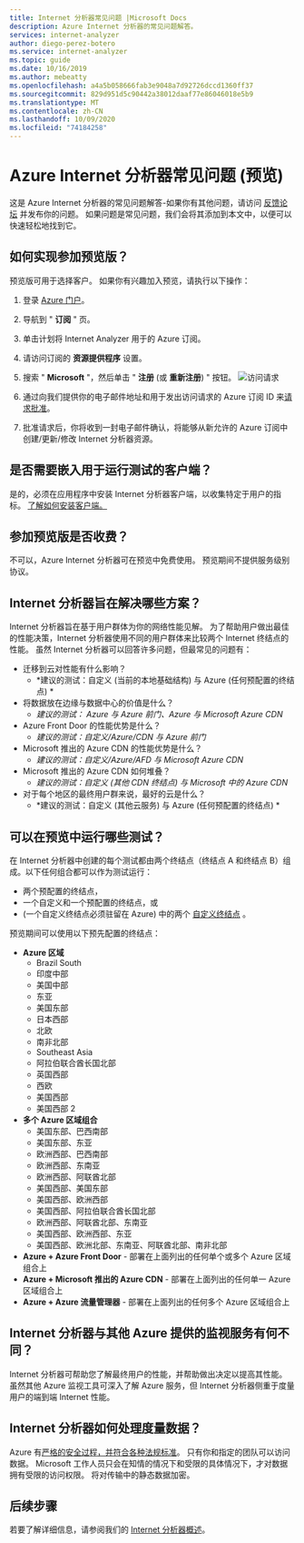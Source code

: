 ```yaml
---
title: Internet 分析器常见问题 |Microsoft Docs
description: Azure Internet 分析器的常见问题解答。
services: internet-analyzer
author: diego-perez-botero
ms.service: internet-analyzer
ms.topic: guide
ms.date: 10/16/2019
ms.author: mebeatty
ms.openlocfilehash: a4a5b058666fab3e9048a7d92726dccd1360ff37
ms.sourcegitcommit: 829d951d5c90442a38012daaf77e86046018e5b9
ms.translationtype: MT
ms.contentlocale: zh-CN
ms.lasthandoff: 10/09/2020
ms.locfileid: "74184258"
---
```

# <a name="azure-internet-analyzer-faq-preview"></a>Azure Internet 分析器常见问题 (预览) 

这是 Azure Internet 分析器的常见问题解答-如果你有其他问题，请访问 [反馈论坛](https://aka.ms/internetAnalyzerFeedbackForum) 并发布你的问题。 如果问题是常见问题，我们会将其添加到本文中，以便可以快速轻松地找到它。

## <a name="how-do-i-participate-in-the-preview"></a>如何实现参加预览版？

预览版可用于选择客户。 如果你有兴趣加入预览，请执行以下操作：

1. 登录 [Azure 门户](https://ms.portal.azure.com)。
2. 导航到 " **订阅** " 页。
3. 单击计划将 Internet Analyzer 用于的 Azure 订阅。
4. 请访问订阅的 **资源提供程序** 设置。
5. 搜索 " **Microsoft** "，然后单击 " **注册** (或 **重新注册**) " 按钮。
![访问请求](./media/ia-faq/request-preview-access.png)

6. 通过向我们提供你的电子邮件地址和用于发出访问请求的 Azure 订阅 ID 来[请求批准](https://aka.ms/internetAnalyzerContact)。
7. 批准请求后，你将收到一封电子邮件确认，将能够从新允许的 Azure 订阅中创建/更新/修改 Internet 分析器资源。

## <a name="do-i-need-to-embed-the-client-to-run-a-test"></a>是否需要嵌入用于运行测试的客户端？

是的，必须在应用程序中安装 Internet 分析器客户端，以收集特定于用户的指标。 [了解如何安装客户端。](internet-analyzer-embed-client.md) 

## <a name="do-i-get-billed-for-participating-in-the-preview"></a>参加预览版是否收费？
不可以，Azure Internet 分析器可在预览中免费使用。 预览期间不提供服务级别协议。

## <a name="what-scenarios-is-internet-analyzer-designed-to-address"></a>Internet 分析器旨在解决哪些方案？

Internet 分析器旨在基于用户群体为你的网络性能见解。 为了帮助用户做出最佳的性能决策，Internet 分析器使用不同的用户群体来比较两个 Internet 终结点的性能。 虽然 Internet 分析器可以回答许多问题，但最常见的问题有：

* 迁移到云对性能有什么影响？ 
    * *建议的测试：自定义 (当前的本地基础结构) 与 Azure (任何预配置的终结点) *
* 将数据放在边缘与数据中心的价值是什么？ 
    *  *建议的测试： Azure 与 Azure 前门、Azure 与 Microsoft Azure CDN*
* Azure Front Door 的性能优势是什么？
    *  *建议的测试：自定义/Azure/CDN 与 Azure 前门*
* Microsoft 推出的 Azure CDN 的性能优势是什么？ 
    *  *建议的测试：自定义/Azure/AFD 与 Microsoft Azure CDN*
* Microsoft 推出的 Azure CDN 如何堆叠？ 
    *  *建议的测试：自定义 (其他 CDN 终结点) 与 Microsoft 中的 Azure CDN*
* 对于每个地区的最终用户群来说，最好的云是什么？ 
    *  *建议的测试：自定义 (其他云服务) 与 Azure (任何预配置的终结点) *

## <a name="which-tests-can-i-run-in-preview"></a>可以在预览中运行哪些测试？

在 Internet 分析器中创建的每个测试都由两个终结点（终结点 A 和终结点 B）组成。以下任何组合都可以作为测试运行：  
* 两个预配置的终结点，
* 一个自定义和一个预配置的终结点，或
*  (一个自定义终结点必须驻留在 Azure) 中的两个 [自定义终结点](internet-analyzer-custom-endpoint.md) 。

预览期间可以使用以下预先配置的终结点：
* **Azure 区域**
    * Brazil South
    * 印度中部
    * 美国中部
    * 东亚
    * 美国东部
    * 日本西部
    * 北欧
    * 南非北部
    * Southeast Asia
    * 阿拉伯联合酋长国北部
    * 英国西部  
    * 西欧
    * 美国西部
    * 美国西部 2
* **多个 Azure 区域组合**
    * 美国东部、巴西南部
    * 美国东部、东亚
    * 欧洲西部、巴西南部
    * 欧洲西部、东南亚
    * 欧洲西部、阿联酋北部
    * 美国西部、美国东部
    * 美国西部、欧洲西部
    * 美国西部、阿拉伯联合酋长国北部
    * 欧洲西部、阿联酋北部、东南亚
    * 美国西部、欧洲西部、东亚
    * 美国西部、欧洲北部、东南亚、阿联酋北部、南非北部 
* **Azure + Azure Front Door** - 部署在上面列出的任何单个或多个 Azure 区域组合上
* **Azure + Microsoft 推出的 Azure CDN** - 部署在上面列出的任何单一 Azure 区域组合上
* **Azure + Azure 流量管理器** - 部署在上面列出的任何多个 Azure 区域组合上

## <a name="how-is-internet-analyzer-different-from-other-monitoring-services-provided-by-azure"></a>Internet 分析器与其他 Azure 提供的监视服务有何不同？

Internet 分析器可帮助您了解最终用户的性能，并帮助做出决定以提高其性能。 虽然其他 Azure 监视工具可深入了解 Azure 服务，但 Internet 分析器侧重于度量用户的端到端 Internet 性能。

## <a name="how-is-measurement-data-handled-by-internet-analyzer"></a>Internet 分析器如何处理度量数据？

Azure 有[严格的安全过程，并符合各种法规标准](https://azure.microsoft.com/support/trust-center/)。 只有你和指定的团队可以访问数据。 Microsoft 工作人员只会在知情的情况下和受限的具体情况下，才对数据拥有受限的访问权限。 将对传输中的静态数据加密。

## <a name="next-steps"></a>后续步骤

若要了解详细信息，请参阅我们的 [Internet 分析器概述](internet-analyzer-overview.md)。
